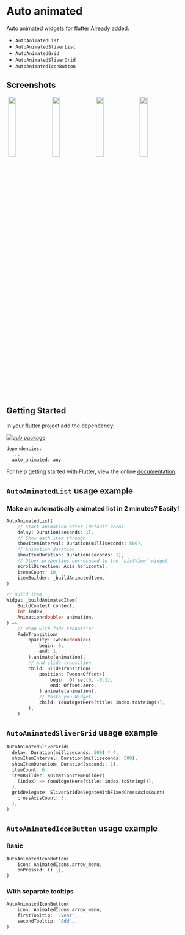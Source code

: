 # Auto animated

Auto animated widgets for flutter 
Already added:
- `AutoAnimatedList`
- `AutoAnimatedSliverList`
- `AutoAnimatedGrid`
- `AutoAnimatedSliverGrid`
- `AutoAnimatedIconButton`

## Screenshots
<p float="left">
    <img src='https://github.com/rbcprolabs/packages.flutter/raw/master/packages/auto_animated/example/media/horizontal.gif' width="20%" hspace="1%">
    <img src='https://github.com/rbcprolabs/packages.flutter/raw/master/packages/auto_animated/example/media/vertical.gif' width="20%" hspace="1%">
    <img src='https://github.com/rbcprolabs/packages.flutter/raw/master/packages/auto_animated/example/media/combined.gif' width="20%" hspace="1%">
    <img src='https://github.com/rbcprolabs/packages.flutter/raw/master/packages/auto_animated/example/media/icon_button.gif' width="20%" hspace="1%">
</p>

## Getting Started
In your flutter project add the dependency:

[![pub package](https://img.shields.io/pub/v/auto_animated.svg)](https://pub.dartlang.org/packages/auto_animated)

```dart
dependencies:
  ...
  auto_animated: any
```
For help getting started with Flutter, view the online [documentation](https://flutter.io/).

## `AutoAnimatedList` usage example
### Make an automatically animated list in 2 minutes? Easily!

```dart
AutoAnimatedList(
    // Start animation after (default zero)
    delay: Duration(seconds: 1),
    // Show each item through
    showItemInterval: Duration(milliseconds: 500),
    // Animation duration
    showItemDuration: Duration(seconds: 1),
    // Other properties correspond to the `ListView` widget
    scrollDirection: Axis.horizontal,
    itemsCount: 10,
    itemBuilder: _buildAnimatedItem,
)

// Build item
Widget _buildAnimatedItem(
    BuildContext context,
    int index,
    Animation<double> animation,
) =>
    // Wrap with fade transition
    FadeTransition(
        opacity: Tween<double>(
            begin: 0,
            end: 1,
        ).animate(animation),
        // And slide transition
        child: SlideTransition(
            position: Tween<Offset>(
                begin: Offset(0, -0.1),
                end: Offset.zero,
            ).animate(animation),
            // Paste you Widget
            child: YouWidgetHere(title: index.toString()),
        ),
    )
```

## `AutoAnimatedSliverGrid` usage example

```dart
AutoAnimatedSliverGrid(
  delay: Duration(milliseconds: 500) * 4,
  showItemInterval: Duration(milliseconds: 500),
  showItemDuration: Duration(seconds: 1),
  itemCount: 6,
  itemBuilder: animationItemBuilder(
    (index) => YouWidgetHere(title: index.toString()),
  ),
  gridDelegate: SliverGridDelegateWithFixedCrossAxisCount(
    crossAxisCount: 3,
  ),
)
```

## `AutoAnimatedIconButton` usage example
### Basic
```dart
AutoAnimatedIconButton(
    icon: AnimatedIcons.arrow_menu,
    onPressed: () {},
)
```
### With separate tooltips
```dart
AutoAnimatedIconButton(
    icon: AnimatedIcons.arrow_menu,
    firstTooltip: 'Event',
    secondTooltip: 'Add',
)
```
